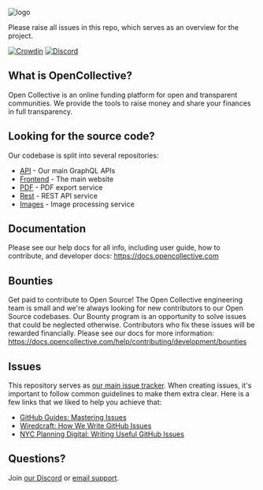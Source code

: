 ![logo](https://opencollective.com/public/images/opencollectivelogo.svg)

Please raise all issues in this repo, which serves as an overview for the project.

[![Crowdin](https://badges.crowdin.net/opencollective/localized.svg)](https://crowdin.com/project/opencollective)
[![Discord](https://discordapp.com/api/guilds/1241017531318276158/widget.png)](https://discord.opencollective.com)

## What is OpenCollective?

Open Collective is an online funding platform for open and transparent communities. We provide the tools to raise money and share your finances in full transparency.

## Looking for the source code?

Our codebase is split into several repositories:

- [API](https://github.com/opencollective/opencollective-api) - Our main GraphQL APIs
- [Frontend](https://github.com/opencollective/opencollective-frontend) - The main website
- [PDF](https://github.com/opencollective/opencollective-pdf) - PDF export service
- [Rest](https://github.com/opencollective/opencollective-rest) - REST API service
- [Images](https://github.com/opencollective/opencollective-images) - Image processing service

## Documentation

Please see our help docs for all info, including user guide, how to contribute, and developer docs: https://docs.opencollective.com

## Bounties

Get paid to contribute to Open Source! The Open Collective engineering team is small and we're always looking for new contributors to our Open Source codebases. Our Bounty program is an opportunity to solve issues that could be neglected otherwise. Contributors who fix these issues will be rewarded financially. Please see our docs for more information: https://docs.opencollective.com/help/contributing/development/bounties

## Issues

This repository serves as [our main issue tracker](https://github.com/opencollective/opencollective/issues). When creating issues, it's important to follow common guidelines to make them extra clear. Here is a few links that we liked to help you achieve that:

- [GitHub Guides: Mastering Issues](https://guides.github.com/features/issues/)
- [Wiredcraft: How We Write GitHub Issues](https://wiredcraft.com/blog/how-we-write-our-github-issues/)
- [NYC Planning Digital: Writing Useful GitHub Issues](https://medium.com/nyc-planning-digital/writing-a-proper-github-issue-97427d62a20f)

## Questions?

Join [our Discord](https://discord.opencollective.com) or [email support](mailto:support@opencollective.com).

